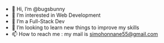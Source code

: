 - 👋 Hi, I’m @bugsbunny
- 👀 I’m interested in Web Development 
- 🌱 I’m a Full-Stack Dev
- 💞️ I’m looking to learn new things to improve my skills
- 📫 How to reach me : my mail is simohonnane55@gmail.com

<!---
simohonnane/simohonnane is a ✨ special ✨ repository because its `README.md` (this file) appears on your GitHub profile.
You can click the Preview link to take a look at your changes.
--->
